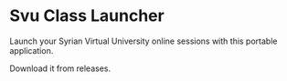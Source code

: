 Svu Class Launcher
==================

Launch your Syrian Virtual University online sessions with this portable application.

Download it from releases.
